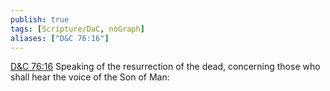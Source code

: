```yaml
---
publish: true
tags: [Scripture/DaC, noGraph]
aliases: ["D&C 76:16"]
---
```

[D&C 76:16](https://churchofjesuschrist.org/study/scriptures/dc-testament/dc/76?lang=eng&id=p16#p16) Speaking of the resurrection of the dead, concerning those who shall hear the voice of the Son of Man:
